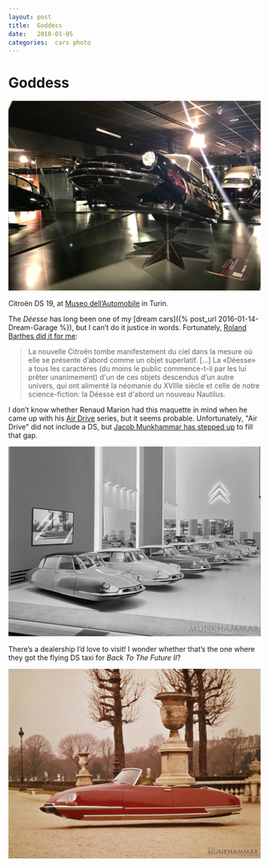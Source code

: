 ```yaml
---
layout: post
title:  Goddess 
date:   2018-01-05 
categories:  cars photo 
---
```


# Goddess


![](/images/IMG_2023.JPG)

Citroën DS 19, at [Museo dell’Automobile](http://www.museoauto.it/website/en) in Turin.

The *Déesse* has long been one of my [dream cars]({% post_url 2016-01-14-Dream-Garage %}), but I can’t do it justice in words. Fortunately, [Roland Barthes did it for me](http://www.citroenet.org.uk/passenger-cars/michelin/ds/32.html):

> La nouvelle Citroën tombe manifestement du ciel dans la mesure où elle se présente d’abord comme un objet superlatif. […] La «Déesse» a tous les caractères (du moins le public commence-t-il par les lui prêter unanimement) d'un de ces objets descendus d’un autre univers, qui ont alimenté la néomanie du XVIIIe siècle et celle de notre science-fiction: la Déesse est d'abord un nouveau Nautilus.

I don’t know whether Renaud Marion had this maquette in mind when he came up with his [Air Drive](http://www.renaudmarion.com/air-drive/) series, but it seems probable. Unfortunately, "Air Drive" did not include a DS, but [Jacob Munkhammar has stepped up](https://jacobmunkhammar.deviantart.com/gallery/42235727/Flying-Cars) to fill that gap.

![|1024x0](/images/flying_citroens_by_jacobmunkhammar-d5w2c51.jpg)

There’s a dealership I’d love to visit! I wonder whether that’s the one where they got the flying DS taxi for *Back To The Future II*?

![|1024x0](/images/flying_citroen_ds_decapotable_by_jacobmunkhammar-d.jpg)

           